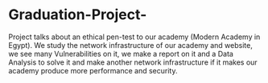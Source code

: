 # Graduation-Project-
Project talks about an ethical pen-test to our academy (Modern Academy in Egypt). We study the network infrastructure of our academy and website, we see many Vulnerabilities on it, we make a report on it and a Data Analysis to solve it and make another network infrastructure if it makes our academy produce more performance and security.
